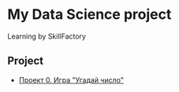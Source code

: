 # My Data Science project
Learning by SkillFactory

## Project

* [Проект 0. Игра "Угадай число"](https://github.com/Milfson/learning_ds/tree/main/project_0)